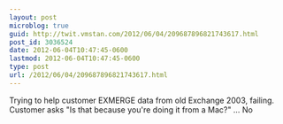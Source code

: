 ```yaml
---
layout: post
microblog: true
guid: http://twit.vmstan.com/2012/06/04/209687896821743617.html
post_id: 3036524
date: 2012-06-04T10:47:45-0600
lastmod: 2012-06-04T10:47:45-0600
type: post
url: /2012/06/04/209687896821743617.html
---
```

Trying to help customer EXMERGE data from old Exchange 2003, failing. Customer asks "Is that because you're doing it from a Mac?" … No
